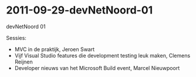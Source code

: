 # 2011-09-29-devNetNoord-01
devNetNoord 01

Sessies:
- MVC in de praktijk, Jeroen Swart
- Vijf Visual Studio features die development testing leuk maken, Clemens Reijnen
- Developer nieuws van het Microsoft Build event, Marcel Nieuwpoort
